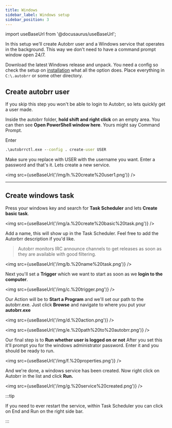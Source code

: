 ```yaml
---
title: Windows
sidebar_label: Windows setup
sidebar_position: 3
---
```


import useBaseUrl from '@docusaurus/useBaseUrl';

In this setup we'll create Autobrr user and a Windows service that operates in the background. This way we don't need to have a command prompt window open 24/7.

Download the latest Windows release and unpack. You need a config so check the setup on [installation](./installation#create-config) what all the option does. Place everything in `C:\.autobrr` or some other directory.

## Create autobrr user

If you skip this step you won't be able to login to Autobrr, so lets quickly get a user made.

Inside the autobrr folder, **hold shift and right click** on an empty area. You can then see **Open PowerShell window here**. Yours might say Command Prompt.

Enter

```cmd
.\autobrrctl.exe --config . create-user USER
```

Make sure you replace with USER with the username you want. Enter a password and that's it. Lets create a new service.

<img src={useBaseUrl('/img/h.%20create%20user1.png')} />

---

## Create windows task

Press your windows key and search for **Task Scheduler** and lets **Create basic task**.

<img src={useBaseUrl('/img/a.%20create%20basic%20task.png')} />

Add a name, this will show up in the Task Scheduler. Feel free to add the Autorbrr description if you'd like.

> Autobrr monitors IRC announce channels to get releases as soon as they are available with good filtering.

<img src={useBaseUrl('/img/b.%20name%20task.png')} />

Next you'll set a **Trigger** which we want to start as soon as we **login to the computer**.

<img src={useBaseUrl('/img/c.%20trigger.png')} />

Our Action will be to **Start a Program** and we'll set our path to the autobrr.exe. Just click **Browse** and navigate to where you put your **autobrr.exe**

<img src={useBaseUrl('/img/d.%20action.png')} />

<img src={useBaseUrl('/img/e.%20path%20to%20autobrr.png')} />

Our final step is to **Run whether user is logged on or not** After you set this it'll prompt you for the windows administrator password. Enter it and you should be ready to run.

<img src={useBaseUrl('/img/f.%20properties.png')} />

And we're done, a windows service has been created. Now right click on Autobrr in the list and click **Run.**

<img src={useBaseUrl('/img/g.%20service%20created.png')} />

:::tip

If you need to ever restart the service, within Task Scheduler you can click on End and Run on the right side bar.

:::
